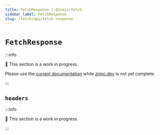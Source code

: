 ```yaml
---
title: FetchResponse | @zimic/fetch
sidebar_label: FetchResponse
slug: /fetch/api/fetch-response
---
```


# `FetchResponse`

:::info

🚧 This section is a work in progress.

Please use the [current documentation](https://github.com/zimicjs/zimic/wiki) while [zimic.dev](/) is not yet complete.

:::

## `headers`

:::info

🚧 This section is a work in progress.

:::

